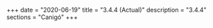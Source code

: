+++
date        = "2020-06-19"
title       = "3.4.4 (Actual)"
description = "3.4.4"
sections    = "Canigó"
+++